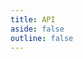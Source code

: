 ```yaml
---
title: API
aside: false
outline: false
---
```


<script setup lang="ts">
import { useRoute } from "vitepress";

const route = useRoute();
const operation = route.data.params.operation;
</script>

<OAOperation
  :operationId="operation"
/>

